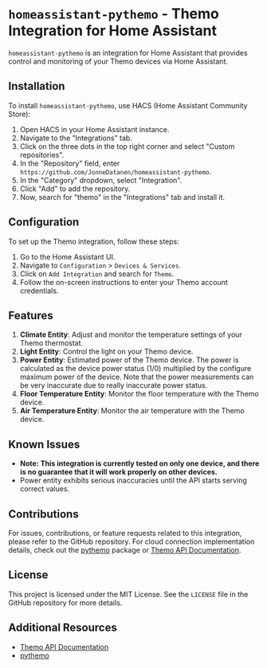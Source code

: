 # `homeassistant-pythemo` - Themo Integration for Home Assistant

`homeassistant-pythemo` is an integration for Home Assistant that provides control and monitoring of your Themo devices via Home Assistant.

## Installation

To install `homeassistant-pythemo`, use HACS (Home Assistant Community Store):

1. Open HACS in your Home Assistant instance.
2. Navigate to the "Integrations" tab.
3. Click on the three dots in the top right corner and select "Custom repositories".
4. In the "Repository" field, enter `https://github.com/JonneDatanen/homeassistant-pythemo`.
5. In the "Category" dropdown, select "Integration".
6. Click "Add" to add the repository.
7. Now, search for "themo" in the "Integrations" tab and install it.

## Configuration

To set up the Themo integration, follow these steps:

1. Go to the Home Assistant UI.
2. Navigate to `Configuration` > `Devices & Services`.
3. Click on `Add Integration` and search for `Themo`.
4. Follow the on-screen instructions to enter your Themo account credentials.

## Features

1. **Climate Entity**: Adjust and monitor the temperature settings of your Themo thermostat.
2. **Light Entity**: Control the light on your Themo device.
3. **Power Entity**: Estimated power of the Themo device. The power is calculated as the device power status (1/0) multiplied by the configure maximum power of the device. Note that the power measurements can be very inaccurate due to really inaccurate power status.
4. **Floor Temperature Entity**: Monitor the floor temperature with the Themo device.
5. **Air Temperature Entity**: Monitor the air temperature with the Themo device.

## Known Issues

- **Note: This integration is currently tested on only one device, and there is no guarantee that it will work properly on other devices.**
- Power entity exhibits serious inaccuracies until the API starts serving correct values.

## Contributions

For issues, contributions, or feature requests related to this integration, please refer to the GitHub repository. For cloud connection implementation details, check out the [pythemo](https://github.com/JonneDatanen/pythemo) package or [Themo API Documentation](https://connect.themo.io/swagger/index.html).

## License

This project is licensed under the MIT License. See the `LICENSE` file in the GitHub repository for more details.

## Additional Resources

- [Themo API Documentation](https://connect.themo.io/swagger/index.html)
- [pythemo](https://github.com/JonneDatanen/pythemo)